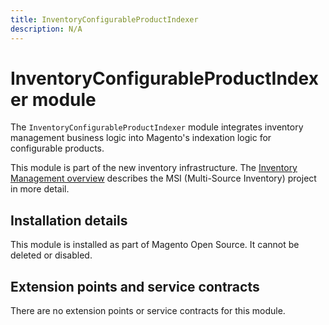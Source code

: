 ```yaml
---
title: InventoryConfigurableProductIndexer
description: N/A
---
```


# InventoryConfigurableProductIndexer module

The `InventoryConfigurableProductIndexer` module integrates inventory management business logic into Magento's indexation logic for configurable products.

This module is part of the new inventory infrastructure. The
[Inventory Management overview](https://developer.adobe.com/commerce/webapi/rest/inventory/index.html)
describes the MSI (Multi-Source Inventory) project in more detail.

## Installation details

This module is installed as part of Magento Open Source. It cannot be deleted or disabled.

## Extension points and service contracts

There are no extension points or service contracts for this module.
